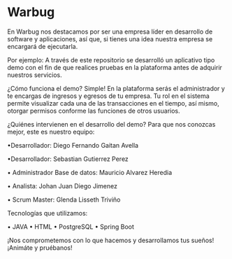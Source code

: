 # Warbug

En Warbug nos destacamos por ser una empresa líder en desarrollo de software y aplicaciones, así que, si tienes una idea nuestra empresa se encargará de ejecutarla.

Por ejemplo: A través de este repositorio se desarrolló un aplicativo tipo demo con el fin de que realices pruebas en la plataforma antes de adquirir nuestros servicios.

¿Cómo funciona el demo? Simple! En la plataforma serás el administrador y te encargas de ingresos y egresos de tu empresa. Tu rol en el sistema permite visualizar cada una de las transacciones en el tiempo, así mismo, otorgar permisos conforme las funciones de otros usuarios.

¿Quiénes intervienen en el desarrollo del demo? Para que nos conozcas mejor, este es nuestro equipo:

•Desarrollador: Diego Fernando Gaitan Avella

•Desarrollador: Sebastian Gutierrez Perez

•	Administrador Base de datos: Mauricio Alvarez Heredia

•	Analista: Johan Juan Diego Jimenez

•	Scrum Master: Glenda Lisseth Triviño

Tecnologías que utilizamos:

•	JAVA
•	HTML
•	PostgreSQL
•	Spring Boot

¡Nos comprometemos con lo que hacemos y desarrollamos tus sueños! ¡Animáte y pruébanos!
